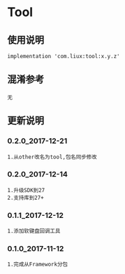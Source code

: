 Tool
===

使用说明
---
```
implementation 'com.liux:tool:x.y.z'
```

混淆参考
---
```
无
```

更新说明
---
### 0.2.0_2017-12-21
    1.从other改名为tool,包名同步修改

### 0.2.0_2017-12-14
    1.升级SDK到27
    2.支持库到27+

### 0.1.1_2017-12-12
    1.添加软键盘回调工具

### 0.1.0_2017-11-12
    1.完成从Framework分包